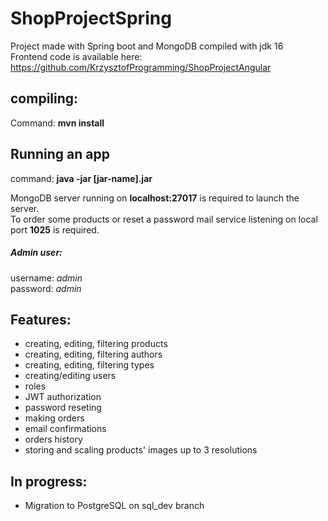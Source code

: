 # ShopProjectSpring
Project made with Spring boot and MongoDB compiled with jdk 16  
Frontend code is available here: https://github.com/KrzysztofProgramming/ShopProjectAngular

## compiling:
Command: **mvn install**

## Running an app
command: **java -jar [jar-name].jar**

MongoDB server running on **localhost:27017** is required to launch the server.  
To order some products or reset a password mail service listening on local port **1025** is required.

##### Admin user:
username: *admin*  
password: *admin*

## Features:
- creating, editing, filtering products
- creating, editing, filtering authors 
- creating, editing, filtering types
- creating/editing users
- roles
- JWT authorization
- password reseting
- making orders
- email confirmations
- orders history
- storing and scaling products' images up to 3 resolutions

## In progress:
- Migration to PostgreSQL on sql_dev branch
